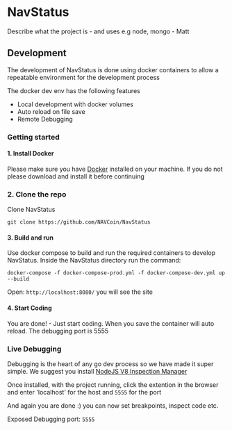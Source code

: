 # NavStatus

Describe what the project is - and uses e.g node, mongo - Matt

## Development 
The development of NavStatus is done using docker containers to allow a repeatable environment for the development process

The docker dev env has the following features
- Local development with docker volumes
- Auto reload on file save
- Remote Debugging

### Getting started

#### 1. Install Docker
Please make sure you have [Docker](https://www.docker.com/) installed on your machine. If you do not please download and install it before continuing 

### 2. Clone the repo
Clone NavStatus

`git clone https://github.com/NAVCoin/NavStatus`

#### 3. Build and run
Use docker compose to build and run the required containers to develop NavStatus. Inside the NavStatus directory run the command:

`docker-compose -f docker-compose-prod.yml -f docker-compose-dev.yml up --build`

Open: `http://localhost:8080/` you will see the site

#### 4. Start Coding
You are done! - Just start coding. When you save the container will auto reload. The debugging port is 5555


### Live Debugging
Debugging is the heart of any go dev process so we have made it super simple. We suggest you install [NodeJS V8 Inspection Manager](https://chrome.google.com/webstore/detail/nodejs-v8-inspector-manag/gnhhdgbaldcilmgcpfddgdbkhjohddkj)

Once installed, with the project running, click the extention in the browser and enter 'localhost' for the host and `5555` for the port

And again you are done :) you can now set breakpoints, inspect code etc.

Exposed Debugging port: `5555` 
